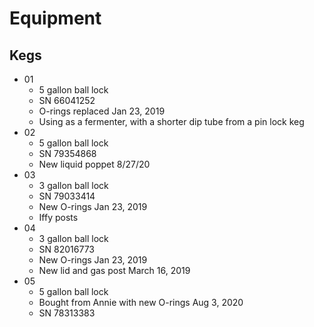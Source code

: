# Equipment

## Kegs
* 01
    * 5 gallon ball lock
    * SN 66041252
    * O-rings replaced Jan 23, 2019
    * Using as a fermenter, with a shorter dip tube from a pin lock keg
* 02
    * 5 gallon ball lock
    * SN 79354868
    * New liquid poppet 8/27/20
* 03
    * 3 gallon ball lock
    * SN 79033414
    * New O-rings Jan 23, 2019
    * Iffy posts
* 04
    * 3 gallon ball lock
    * SN 82016773
    * New O-rings Jan 23, 2019
    * New lid and gas post March 16, 2019
* 05
    * 5 gallon ball lock
    * Bought from Annie with new O-rings Aug 3, 2020
    * SN 78313383
